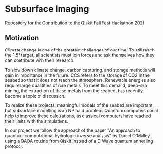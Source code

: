 # Subsurface Imaging
Repository for the Contribution to the Qiskit Fall Fest Hackathon 2021
## Motivation
Climate change is one of the greatest challenges of our time. To still reach the 1.5° target, all scientists must join forces and ask themselves how they can contribute with their research.

To slow down climate change, carbon capturing, and storage methods will gain in importance in the future. CCS refers to the storage of CO2 in the seabed so that it does not reach the atmosphere. Renewable energies also require large quantities of rare metals. To meet this demand, deep-sea mining, the extraction of these metals from the seabed, has recently become a topic of discussion.

To realize these projects, meaningful models of the seabed are important, but subsurface modelling is an NP hard problem. Quantum computers could help to improve these calculations, as classical computers have reached their limits with the simulations.

In our project we follow the approach of the paper "An approach to quantum-computational hydrologic inverse analysis" by Daniel O'Malley using a QAOA routine from Qiskit instead of a D-Wave quantum annealing protocol.
